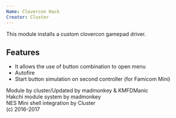 ```yaml
---
Name: Clovercon Hack
Creator: Cluster
---
```

This module installs a custom clovercon gamepad driver.

## Features

- It allows the use of button combination to open menu
- Autofire
- Start button simulation on second controller (for Famicom Mini)

Module by cluster/Updated by madmonkey & KMFDManic  
Hakchi module system by madmonkey  
NES Mini shell integration by Cluster  
(c) 2016-2017
